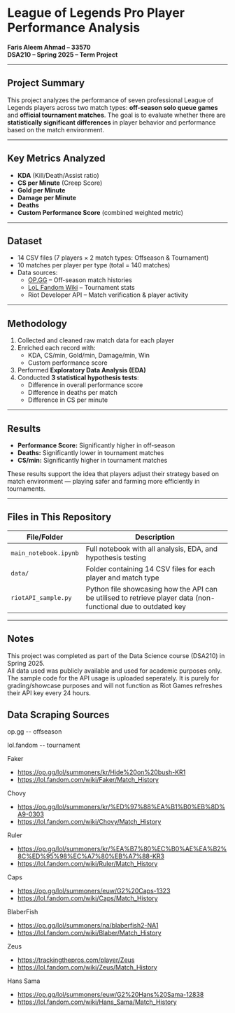 # League of Legends Pro Player Performance Analysis

**Faris Aleem Ahmad – 33570**  
**DSA210 – Spring 2025 – Term Project**

---

## Project Summary

This project analyzes the performance of seven professional League of Legends players across two match types: **off-season solo queue games** and **official tournament matches**. The goal is to evaluate whether there are **statistically significant differences** in player behavior and performance based on the match environment.

---

## Key Metrics Analyzed

- **KDA** (Kill/Death/Assist ratio)  
- **CS per Minute** (Creep Score)  
- **Gold per Minute**  
- **Damage per Minute**  
- **Deaths**  
- **Custom Performance Score** (combined weighted metric)

---

## Dataset

- 14 CSV files (7 players × 2 match types: Offseason & Tournament)
- 10 matches per player per type (total = 140 matches)
- Data sources:
  - [OP.GG](https://op.gg) – Off-season match histories
  - [LoL Fandom Wiki](https://lol.fandom.com/wiki) – Tournament stats
  - Riot Developer API – Match verification & player activity

---

## Methodology

1. Collected and cleaned raw match data for each player
2. Enriched each record with:
   - KDA, CS/min, Gold/min, Damage/min, Win
   - Custom performance score
3. Performed **Exploratory Data Analysis (EDA)**
4. Conducted **3 statistical hypothesis tests**:
   - Difference in overall performance score
   - Difference in deaths per match
   - Difference in CS per minute

---

## Results

- **Performance Score:** Significantly higher in off-season  
- **Deaths:** Significantly lower in tournament matches  
- **CS/min:** Significantly higher in tournament matches  

These results support the idea that players adjust their strategy based on match environment — playing safer and farming more efficiently in tournaments.

---

## Files in This Repository

| File/Folder | Description |
|-------------|-------------|
| `main_notebook.ipynb` | Full notebook with all analysis, EDA, and hypothesis testing |
| `data/` | Folder containing 14 CSV files for each player and match type |
| `riotAPI_sample.py` | Python file showcasing how the API can be utilised to retrieve player data (non-functional due to outdated key |

---

## Notes

This project was completed as part of the Data Science course (DSA210) in Spring 2025.  
All data used was publicly available and used for academic purposes only.
The sample code for the API usage is uploaded seperately. 
It is purely for grading/showcase purposes and will not function as Riot Games refreshes their API key every 24 hours.


## Data Scraping Sources
op.gg -- offseason

lol.fandom -- tournament

Faker 
- https://op.gg/lol/summoners/kr/Hide%20on%20bush-KR1 
- https://lol.fandom.com/wiki/Faker/Match_History  

Chovy
- https://op.gg/lol/summoners/kr/%ED%97%88%EA%B1%B0%EB%8D%A9-0303
- https://lol.fandom.com/wiki/Chovy/Match_History

Ruler 
- https://op.gg/lol/summoners/kr/%EA%B7%80%EC%B0%AE%EA%B2%8C%ED%95%98%EC%A7%80%EB%A7%88-KR3
- https://lol.fandom.com/wiki/Ruler/Match_History

Caps
- https://op.gg/lol/summoners/euw/G2%20Caps-1323
- https://lol.fandom.com/wiki/Caps/Match_History

BlaberFish
- https://op.gg/lol/summoners/na/blaberfish2-NA1
- https://lol.fandom.com/wiki/Blaber/Match_History

Zeus 
- https://trackingthepros.com/player/Zeus
- https://lol.fandom.com/wiki/Zeus/Match_History

Hans Sama
- https://op.gg/lol/summoners/euw/G2%20Hans%20Sama-12838
- https://lol.fandom.com/wiki/Hans_Sama/Match_History
